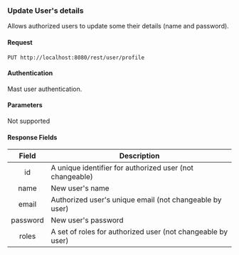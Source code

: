 ### Update User's details
Allows authorized users to update some their details (name and password).

#### Request
`PUT http://localhost:8080/rest/user/profile`

#### Authentication
Mast user authentication.

#### Parameters
Not supported

#### Response Fields
|  Field   | Description                                                 |
|:--------:|-------------------------------------------------------------|
|    id    | A unique identifier for authorized user (not changeable)    |
|   name   | New user's name                                             |
|   email  | Authorized user's unique email (not changeable by user)     |
| password | New user's password                                         |
|   roles  | A set of roles for authorized user (not changeable by user) |
